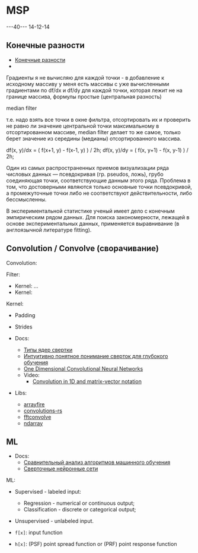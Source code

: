# MSP

---40---
14-12-14

## Конечные разности

- [Конечные разности](http://files.school-collection.edu.ru/dlrstore/e6376ea7-84b2-1aed-76ce-3061969eab84/1001537A.htm)
- []()

Градиенты я не вычисляю для каждой точки - в добавление к исходному массиву у
меня есть массивы с уже вычисленными градиентами по df/dx и df/dy для каждой
точки, которая лежит не на границе массива, формулы простые (центральная
разность)

median filter

т.е. надо взять все точки в окне фильтра, отсортировать их и проверить не равно
ли значение центральной точки максимальному в отсортированном массиве, median
filter делает то же самое, только берет значение из середины (медианы)
отсортированного массива.

df(x, y)/dx = ( f(x+1, y) - f(x-1, y) ) / 2h;
df(x, y)/dy = ( f(x, y+1) - f(x, y-1) ) / 2h;

Один из самых распространенных приемов визуализации ряда числовых данных —
псевдокривая (гр. pseudos, ложь), грубо соединяющая точки, соответствующие
данным этого ряда. Проблема в том, что достоверными являются только основные
точки псевдокривой, а промежуточные точки либо не соответствуют
действительности, либо бессмысленны.

В экспериментальной статистике ученый имеет дело с конечным эмпирическим рядом
данных. Для поиска закономерности, лежащей в основе экспериментальных данных,
применяется выравнивание (в англоязычной литературе fitting).

## Convolution / Convolve (сворачивание)

Convolution:

Filter:

- Kernel:
...
- Kernel:

Kernel:

- Padding
- Strides

- Docs:
  - [Типы ядер свертки](https://machinelearningmastery.ru/types-of-convolution-kernels-simplified-f040cb307c37/)
  - [Интуитивно понятное понимание сверток для глубокого обучения](https://machinelearningmastery.ru/intuitively-understanding-convolutions-for-deep-learning-1f6f42faee1/?source=post_page-----f040cb307c37----------------------)
  - [One Dimensional Convolutional Neural Networks](https://e2eml.school/convolution_one_d.html)
  - Video:
    - [Convolution in 1D and matrix-vector notation](https://www.youtube.com/watch?v=W2_nD85jL5s)
- Libs:
  - [arrayfire](https://arrayfire.org/arrayfire-rust/arrayfire/fn.convolve1.html)
  - [convolutions-rs](https://github.com/Conzel/convolutions-rs)
  - [fftconvolve](https://github.com/rhysnewell/fftconvolve)
  - [ndarray](https://github.com/rust-ndarray/ndarray/blob/master/examples/convo.rs)

## ML

- Docs:
  - [Сравнительный анализ алгоритмов машинного обучения](https://machinelearningmastery.ru/comparative-analysis-of-machine-learning-algorithms-888182847e84/)
  - [Сверточные нейронные сети](https://neerc.ifmo.ru/wiki/index.php?title=%D0%A1%D0%B2%D0%B5%D1%80%D1%82%D0%BE%D1%87%D0%BD%D1%8B%D0%B5_%D0%BD%D0%B5%D0%B9%D1%80%D0%BE%D0%BD%D0%BD%D1%8B%D0%B5_%D1%81%D0%B5%D1%82%D0%B8)

ML:

- Supervised - labeled input:
  - Regression - numerical or continuous output;
  - Classification - discrete or categorical output;
- Unsupervised - unlabeled input.

- `f[x]`: input function
- `h[x]`: (PSF) point spread function or (PRF) point response function
